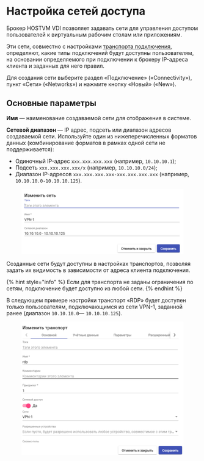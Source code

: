 # Настройка сетей доступа

Брокер HOSTVM VDI позволяет задавать сети для управления доступом пользователей к виртуальным рабочим столам или приложениям.

Эти сети, совместно с настройками [транспорта подключения](transports/), определяют, какие типы подключений будут доступны пользователям, на основании определяемого при подключении к брокеру IP-адреса клиента и заданных для него правил.

Для создания сети выберите раздел «Подключение» («Connectivity»), пункт «Сети» («Networks») и нажмите кнопку «Новый» («New»).

## Основные параметры <a href="#main" id="main"></a>

**Имя** — наименование создаваемой сети для отображения в системе.

**Сетевой диапазон** — IP адрес, подсеть или диапазон адресов создаваемой сети. Используйте один из нижеперечисленных форматов данных (комбинирование форматов в рамках одной сети не поддерживается):

* Одиночный IP-адрес `xxx.xxx.xxx.xxx` (например, `10.10.10.1`);
* Подсеть `xxx.xxx.xxx.xxx/x` (например, `10.10.10.0/24`);
* Диапазон IP-адресов `xxx.xxx.xxx.xxx-xxx.xxx.xxx.xxx` (например, `10.10.10.0-10.10.10.125`).

<figure><img src="../../.gitbook/assets/net-create.png" alt=""><figcaption></figcaption></figure>

Созданные сети будут доступны в настройках транспортов, позволяя задать их видимость в зависимости от адреса клиента подключения.

{% hint style="info" %}
Если для транспорта не заданы ограничения по сетям, подключение будет доступно из любой сети.
{% endhint %}

В следующем примере настройки транспорт «RDP» будет доступен только пользователям, подключающимся из сети VPN-1, заданной ранее (диапазон `10.10.10.0`— `10.10.10.125`).

<figure><img src="../../.gitbook/assets/net-transport.png" alt=""><figcaption></figcaption></figure>
